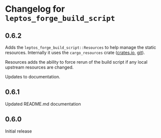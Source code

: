 # Changelog for `leptos_forge_build_script`

## 0.6.2

Adds the `leptos_forge_build_script::Resources` to help manage the static resources.
Internally it uses the `cargo_resources` crate ([crates.io](https://crates.io/crates/cargo-resources/1.4.1),
[git](https://github.com/PeteEvans/cargo-resources)).

Resources adds the ability to force rerun of the build script if any local upstream
resources are changed.

Updates to documentation.

## 0.6.1

Updated README.md documentation

## 0.6.0

Initial release